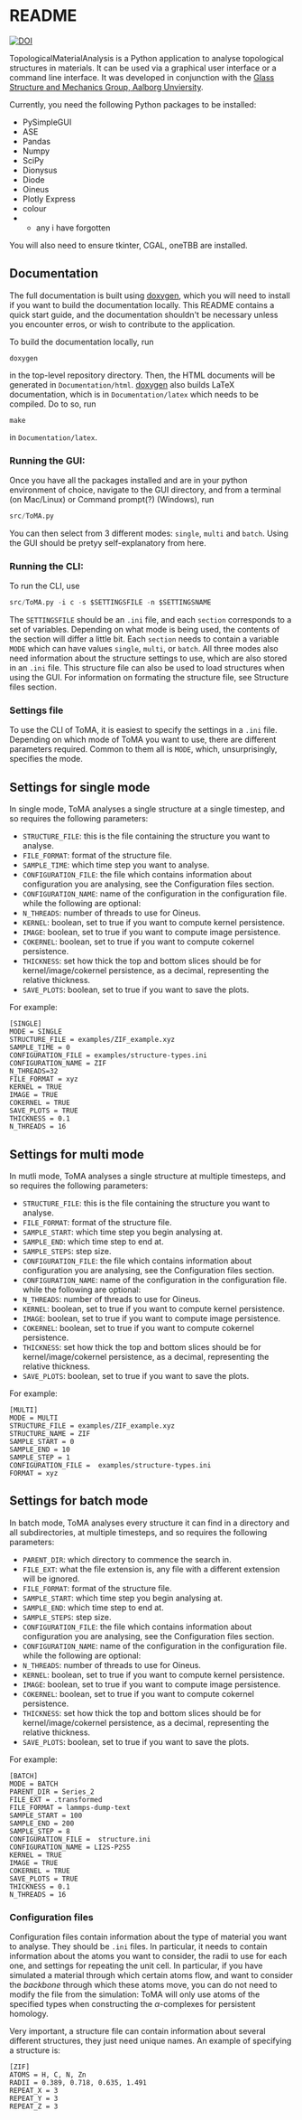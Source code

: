 # README

[![DOI](https://zenodo.org/badge/682051112.svg)](https://zenodo.org/doi/10.5281/zenodo.10781424)

TopologicalMaterialAnalysis is a Python application to analyse topological structures in materials. It can be used via a graphical user interface or a command line interface. It was developed in conjunction with the [Glass Structure and Mechanics Group, Aalborg Unviersity](https://sites.google.com/view/smedskjaer).

Currently, you need the following Python packages to be installed:
* PySimpleGUI
* ASE
* Pandas
* Numpy
* SciPy
* Dionysus
* Diode
* Oineus
* Plotly Express
* colour
* + any i have forgotten

You will also need to ensure tkinter, CGAL, oneTBB are installed. 

## Documentation
The full documentation is built using [doxygen](https://www.doxygen.nl/), which you will need to install if you want to build the documentation locally. This README contains a quick start guide, and the documentation shouldn't be necessary unless you encounter erros, or wish to contribute to the application.


To build the documentation locally, run 
```shell
doxygen
```
in the top-level repository directory. Then, the HTML documents will be generated in `Documentation/html`. [doxygen](https://www.doxygen.nl/) also builds LaTeX documentation, which is in `Documentation/latex` which needs to be compiled. Do to so, run 

```
make
``` 
in `Documentation/latex`.

### Running the GUI:
Once you have all the packages installed and are in your python environment of choice, navigate to the GUI directory, and from a terminal (on Mac/Linux) or Command prompt(?) (Windows), run 
```python
src/ToMA.py
```

You can then select from 3 different modes: `single`, `multi` and `batch`.
Using the GUI should be pretyy self-explanatory from here.


### Running the CLI:
To run the CLI, use
```python
src/ToMA.py -i c -s $SETTINGSFILE -n $SETTINGSNAME
```

The `SETTINGSFILE` should be an `.ini` file, and each `section` corresponds to a set of variables. Depending on what mode is being used, the contents of the section will differ a little bit. Each `section` needs to contain a variable `MODE` which can have values `single`, `multi`, or `batch`. All three modes also need information about the structure settings to use, which are also stored in an `.ini` file. This structure file can also be used to load structures when using the GUI. For information on formating the structure file, see Structure files section.


### Settings file
To use the CLI of ToMA, it is easiest to specify the settings in a `.ini` file. Depending on which mode of ToMA you want to use, there are different parameters required. Common to them all is `MODE`, which, unsurprisingly, specifies the mode.

## Settings for single mode
In single mode, ToMA analyses a single structure at a single timestep, and so requires the following parameters:
- `STRUCTURE_FILE`: this is the file containing the structure you want to analyse.
- `FILE_FORMAT`: format of the structure file.
- `SAMPLE_TIME`: which time step you want to analyse.
- `CONFIGURATION_FILE`: the file which contains information about configuration you are analysing, see the Configuration files section.
- `CONFIGURATION_NAME`: name of the configuration in the configuration file.
while the following are optional:
- `N_THREADS`: number of threads to use for Oineus.
- `KERNEL`: boolean, set to true if you want to compute kernel persistence.
- `IMAGE`: boolean, set to true if you want to compute image persistence.
- `COKERNEL`: boolean, set to true if you want to compute cokernel persistence.
- `THICKNESS`: set how thick the top and bottom slices should be for kernel/image/cokernel persistence, as a decimal, representing the relative thickness.
- `SAVE_PLOTS`: boolean, set to true if you want to save the plots.

For example:
```
[SINGLE]
MODE = SINGLE
STRUCTURE_FILE = examples/ZIF_example.xyz
SAMPLE_TIME = 0
CONFIGURATION_FILE = examples/structure-types.ini
CONFIGURATION_NAME = ZIF
N_THREADS=32
FILE_FORMAT = xyz
KERNEL = TRUE
IMAGE = TRUE
COKERNEL = TRUE
SAVE_PLOTS = TRUE
THICKNESS = 0.1
N_THREADS = 16
```


## Settings for multi mode
In mutli mode, ToMA analyses a single structure at multiple timesteps, and so requires the following parameters:
- `STRUCTURE_FILE`: this is the file containing the structure you want to analyse.
- `FILE_FORMAT`: format of the structure file.
- `SAMPLE_START`: which time step you begin analysing at.
- `SAMPLE_END`: which time step to end at.
- `SAMPLE_STEPS`: step size.
- `CONFIGURATION_FILE`: the file which contains information about configuration you are analysing, see the Configuration files section.
- `CONFIGURATION_NAME`: name of the configuration in the configuration file.
while the following are optional:
- `N_THREADS`: number of threads to use for Oineus.
- `KERNEL`: boolean, set to true if you want to compute kernel persistence.
- `IMAGE`: boolean, set to true if you want to compute image persistence.
- `COKERNEL`: boolean, set to true if you want to compute cokernel persistence.
- `THICKNESS`: set how thick the top and bottom slices should be for kernel/image/cokernel persistence, as a decimal, representing the relative thickness.
- `SAVE_PLOTS`: boolean, set to true if you want to save the plots.

For example:
```
[MULTI]
MODE = MULTI
STRUCTURE_FILE = examples/ZIF_example.xyz
STRUCTURE_NAME = ZIF
SAMPLE_START = 0
SAMPLE_END = 10
SAMPLE_STEP = 1
CONFIGURATION_FILE =  examples/structure-types.ini
FORMAT = xyz
```

## Settings for batch mode
In batch mode, ToMA analyses every structure it can find in a directory and all subdirectories, at multiple timesteps, and so requires the following parameters:
- `PARENT_DIR`: which directory to commence the search in.
- `FILE_EXT`: what the file extension is, any file with a different extension will be ignored.
- `FILE_FORMAT`: format of the structure file.
- `SAMPLE_START`: which time step you begin analysing at.
- `SAMPLE_END`: which time step to end at.
- `SAMPLE_STEPS`: step size.
- `CONFIGURATION_FILE`: the file which contains information about configuration you are analysing, see the Configuration files section.
- `CONFIGURATION_NAME`: name of the configuration in the configuration file.
while the following are optional:
- `N_THREADS`: number of threads to use for Oineus.
- `KERNEL`: boolean, set to true if you want to compute kernel persistence.
- `IMAGE`: boolean, set to true if you want to compute image persistence.
- `COKERNEL`: boolean, set to true if you want to compute cokernel persistence.
- `THICKNESS`: set how thick the top and bottom slices should be for kernel/image/cokernel persistence, as a decimal, representing the relative thickness.
- `SAVE_PLOTS`: boolean, set to true if you want to save the plots.

For example:
```
[BATCH]
MODE = BATCH
PARENT_DIR = Series_2
FILE_EXT = .transformed
FILE_FORMAT = lammps-dump-text
SAMPLE_START = 100
SAMPLE_END = 200
SAMPLE_STEP = 8
CONFIGURATION_FILE =  structure.ini
CONFIGURATION_NAME = LI2S-P2S5
KERNEL = TRUE
IMAGE = TRUE
COKERNEL = TRUE
SAVE_PLOTS = TRUE
THICKNESS = 0.1
N_THREADS = 16
```

### Configuration files
Configuration files contain information about the type of material you want to analyse. They should be `.ini` files. In particular, it needs to contain information about the atoms you want to consider, the radii to use for each one, and settings for repeating the unit cell. In particular, if you have simulated a material through which certain atoms flow, and want to consider the *backbone* through which these atoms move, you can do not need to modify the file from the simulation: ToMA will only use atoms of the specified types when constructing the $\alpha$-complexes for persistent homology. 

Very important, a structure file can contain information about several different structures, they just need unique names. An example of specifying a structure is:
```
[ZIF]
ATOMS = H, C, N, Zn		
RADII = 0.389, 0.718, 0.635, 1.491
REPEAT_X = 3
REPEAT_Y = 3
REPEAT_Z = 3
```

